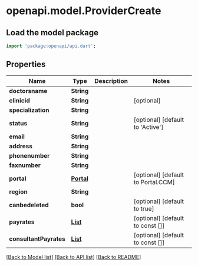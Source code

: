 # openapi.model.ProviderCreate

## Load the model package
```dart
import 'package:openapi/api.dart';
```

## Properties
Name | Type | Description | Notes
------------ | ------------- | ------------- | -------------
**doctorsname** | **String** |  | 
**clinicid** | **String** |  | [optional] 
**specialization** | **String** |  | 
**status** | **String** |  | [optional] [default to 'Active']
**email** | **String** |  | 
**address** | **String** |  | 
**phonenumber** | **String** |  | 
**faxnumber** | **String** |  | 
**portal** | [**Portal**](Portal.md) |  | [optional] [default to Portal.CCM]
**region** | **String** |  | 
**canbedeleted** | **bool** |  | [optional] [default to true]
**payrates** | [**List<ProviderPayRate>**](ProviderPayRate.md) |  | [optional] [default to const []]
**consultantPayrates** | [**List<ConsultantProviderPayRate>**](ConsultantProviderPayRate.md) |  | [optional] [default to const []]

[[Back to Model list]](../README.md#documentation-for-models) [[Back to API list]](../README.md#documentation-for-api-endpoints) [[Back to README]](../README.md)


